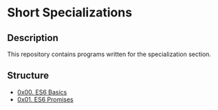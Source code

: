 # Short Specializations
## Description
This repository contains programs written for the specialization section.


## Structure


* [0x00. ES6 Basics](./0x00-ES6_basic/)
* [0x01. ES6 Promises](./0x01-ES6_promise/)
